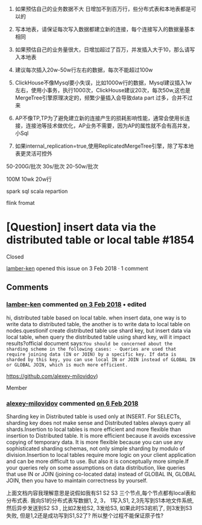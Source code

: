 

1. 如果预估自己的业务数据不大 日增加不到百万行，些分布式表和本地表都是可以的

2. 写本地表，请保证每次写入数据都建立新的连接，每个连接写入的数据量基本相同
3. 如果预估自己的业务量很大，日增加超过了百万，并发插入大于10，那么请写入本地表
4. 建议每次插入20w-50w行左右的数据，每次不能超过100w
5. ClickHouse不像Mysql要小失误，比如1000w行的数据，Mysql建议插入1w左右，使用小事务，执行1000次，ClickHouse建议20次，每次50w,这也是MergeTree引擎原理决定的，频繁少量插入会导致data part 过多，合并不过来
6. AP不像TP,TP为了避免建立新的连接产生的损耗影响性能，通常会使用长连接，连接池等技术做优化，AP业务不需要，因为AP的属性就不会有高并发，小Sql
7. 如果internal_replication=true,使用ReplicatedMergeTree引擎，除了写本地表更灵活可控外



50-200G/批次 30s/批次 20-50w/批次



100M 10wk 20w行





spark sql scala repartion 

flink fromat 







# [Question] insert data via the distributed table or local table #1854

 Closed

[lamber-ken](https://github.com/lamber-ken) opened this issue on 3 Feb 2018 · 1 comment

## Comments

### **[lamber-ken](https://github.com/lamber-ken)** commented [on 3 Feb 2018](https://github.com/ClickHouse/ClickHouse/issues/1854#issue-293977319) • edited 

hi, distributed table based on local table. when insert data, one way is to write data to distributed table, the another is to write data to local table on nodes.questionif create distributed table use shard key, but insert data via local table, when query the distributed table using shard key, will it impact results?official document says:`You should be concerned about the sharding scheme in the following cases: - Queries are used that require joining data (IN or JOIN) by a specific key. If data is sharded by this key, you can use local IN or JOIN instead of GLOBAL IN or GLOBAL JOIN, which is much more efficient. `



https://github.com/alexey-milovidov)

 

Member

### **[alexey-milovidov](https://github.com/alexey-milovidov)** commented [on 6 Feb 2018](https://github.com/ClickHouse/ClickHouse/issues/1854#issuecomment-363197252)

Sharding key in Distributed table is used only at INSERT. For SELECTs, sharding key does not make sense and Distributed tables always query all shards.Insertion to local tables is more efficient and more flexible than insertion to Distributed table. It is more efficient because it avoids excessive copying of temporary data. It is more flexible because you can use any sophisticated sharding schemas, not only simple sharding by modulo of division.Insertion to local tables require more logic on your client application and can be more difficult to use. But also it is conceptually more simple.If your queries rely on some assumptions on data distribution, like queries that use IN or JOIN (joining co-located data) instead of GLOBAL IN, GLOBAL JOIN, then you have to maintain correctness by yourself.

上面文档内容我理解意思是说假如我有S1 S2 S3 三个节点,每个节点都有local表和分布式表. 我向S1的分布式表写数据1, 2, 3，
1写入S1, 2,3先写到S1本地文件系统, 然后异步发送到S2 S3 , 比如2发给S2, 3发给S3, 如果此时S3宕机了, 则3发到S3失败, 但是1,2还是成功写到S1,S2了? 所以整个过程不能保证原子性?